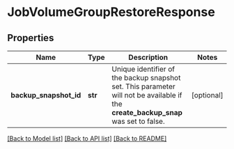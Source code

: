 # JobVolumeGroupRestoreResponse

## Properties
Name | Type | Description | Notes
------------ | ------------- | ------------- | -------------
**backup_snapshot_id** | **str** | Unique identifier of the backup snapshot set. This parameter will not be available if the __create_backup_snap__ was set to false. | [optional] 

[[Back to Model list]](../README.md#documentation-for-models) [[Back to API list]](../README.md#documentation-for-api-endpoints) [[Back to README]](../README.md)


